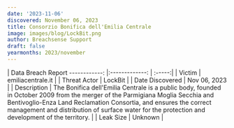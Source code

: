 ```yaml
---
date: '2023-11-06'
discovered: November 06, 2023
title: Consorzio Bonifica dell'Emilia Centrale
image: images/blog/LockBit.png
author: Breachsense Support
draft: false
yearmonths: 2023/november
---
```



| Data Breach Report
------------:     |:-------------:    | :-----:|
| Victim      | emiliacentrale.it      | 
| Threat Actor      | LockBit      | 
| Date Discovered      | Nov 06, 2023      | 
| Description      | The Bonifica dell'Emilia Centrale is a public body, founded in October 2009 from the merger of the Parmigiana Moglia Secchia and Bentivoglio-Enza Land Reclamation Consortia, and ensures the correct management and distribution of surface water for the protection and development of the territory.      | 
| Leak Size      | Unknown      | 


